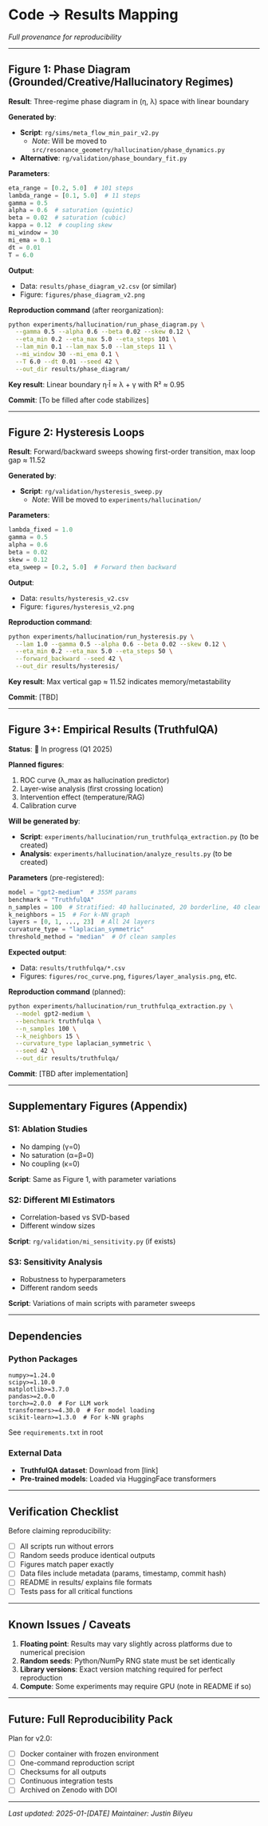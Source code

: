 # Code → Results Mapping

*Full provenance for reproducibility*

---

## Figure 1: Phase Diagram (Grounded/Creative/Hallucinatory Regimes)

**Result**: Three-regime phase diagram in (η, λ) space with linear boundary

**Generated by**:
- **Script**: `rg/sims/meta_flow_min_pair_v2.py` 
  - *Note*: Will be moved to `src/resonance_geometry/hallucination/phase_dynamics.py`
- **Alternative**: `rg/validation/phase_boundary_fit.py`

**Parameters**:
```python
eta_range = [0.2, 5.0]  # 101 steps
lambda_range = [0.1, 5.0]  # 11 steps
gamma = 0.5
alpha = 0.6  # saturation (quintic)
beta = 0.02  # saturation (cubic)
kappa = 0.12  # coupling skew
mi_window = 30
mi_ema = 0.1
dt = 0.01
T = 6.0
```

**Output**:

- Data: `results/phase_diagram_v2.csv` (or similar)
- Figure: `figures/phase_diagram_v2.png`

**Reproduction command** (after reorganization):

```bash
python experiments/hallucination/run_phase_diagram.py \
  --gamma 0.5 --alpha 0.6 --beta 0.02 --skew 0.12 \
  --eta_min 0.2 --eta_max 5.0 --eta_steps 101 \
  --lam_min 0.1 --lam_max 5.0 --lam_steps 11 \
  --mi_window 30 --mi_ema 0.1 \
  --T 6.0 --dt 0.01 --seed 42 \
  --out_dir results/phase_diagram/
```

**Key result**: Linear boundary η·Ī ≈ λ + γ with R² ≈ 0.95

**Commit**: [To be filled after code stabilizes]

-----

## Figure 2: Hysteresis Loops

**Result**: Forward/backward sweeps showing first-order transition, max loop gap ≈ 11.52

**Generated by**:

- **Script**: `rg/validation/hysteresis_sweep.py`
  - *Note*: Will be moved to `experiments/hallucination/`

**Parameters**:

```python
lambda_fixed = 1.0
gamma = 0.5
alpha = 0.6
beta = 0.02
skew = 0.12
eta_sweep = [0.2, 5.0]  # Forward then backward
```

**Output**:

- Data: `results/hysteresis_v2.csv`
- Figure: `figures/hysteresis_v2.png`

**Reproduction command**:

```bash
python experiments/hallucination/run_hysteresis.py \
  --lam 1.0 --gamma 0.5 --alpha 0.6 --beta 0.02 --skew 0.12 \
  --eta_min 0.2 --eta_max 5.0 --eta_steps 50 \
  --forward_backward --seed 42 \
  --out_dir results/hysteresis/
```

**Key result**: Max vertical gap ≈ 11.52 indicates memory/metastability

**Commit**: [TBD]

-----

## Figure 3+: Empirical Results (TruthfulQA)

**Status**: 🔄 In progress (Q1 2025)

**Planned figures**:

1. ROC curve (λ_max as hallucination predictor)
1. Layer-wise analysis (first crossing location)
1. Intervention effect (temperature/RAG)
1. Calibration curve

**Will be generated by**:

- **Script**: `experiments/hallucination/run_truthfulqa_extraction.py` (to be created)
- **Analysis**: `experiments/hallucination/analyze_results.py` (to be created)

**Parameters** (pre-registered):

```python
model = "gpt2-medium"  # 355M params
benchmark = "TruthfulQA"
n_samples = 100  # Stratified: 40 hallucinated, 20 borderline, 40 clean
k_neighbors = 15  # For k-NN graph
layers = [0, 1, ..., 23]  # All 24 layers
curvature_type = "laplacian_symmetric"
threshold_method = "median"  # Of clean samples
```

**Expected output**:

- Data: `results/truthfulqa/*.csv`
- Figures: `figures/roc_curve.png`, `figures/layer_analysis.png`, etc.

**Reproduction command** (planned):

```bash
python experiments/hallucination/run_truthfulqa_extraction.py \
  --model gpt2-medium \
  --benchmark truthfulqa \
  --n_samples 100 \
  --k_neighbors 15 \
  --curvature_type laplacian_symmetric \
  --seed 42 \
  --out_dir results/truthfulqa/
```

**Commit**: [TBD after implementation]

-----

## Supplementary Figures (Appendix)

### S1: Ablation Studies

- No damping (γ=0)
- No saturation (α=β=0)
- No coupling (κ=0)

**Script**: Same as Figure 1, with parameter variations

### S2: Different MI Estimators

- Correlation-based vs SVD-based
- Different window sizes

**Script**: `rg/validation/mi_sensitivity.py` (if exists)

### S3: Sensitivity Analysis

- Robustness to hyperparameters
- Different random seeds

**Script**: Variations of main scripts with parameter sweeps

-----

## Dependencies

### Python Packages

```
numpy>=1.24.0
scipy>=1.10.0
matplotlib>=3.7.0
pandas>=2.0.0
torch>=2.0.0  # For LLM work
transformers>=4.30.0  # For model loading
scikit-learn>=1.3.0  # For k-NN graphs
```

See `requirements.txt` in root

### External Data

- **TruthfulQA dataset**: Download from [link]
- **Pre-trained models**: Loaded via HuggingFace transformers

-----

## Verification Checklist

Before claiming reproducibility:

- [ ] All scripts run without errors
- [ ] Random seeds produce identical outputs
- [ ] Figures match paper exactly
- [ ] Data files include metadata (params, timestamp, commit hash)
- [ ] README in results/ explains file formats
- [ ] Tests pass for all critical functions

-----

## Known Issues / Caveats

1. **Floating point**: Results may vary slightly across platforms due to numerical precision
1. **Random seeds**: Python/NumPy RNG state must be set identically
1. **Library versions**: Exact version matching required for perfect reproduction
1. **Compute**: Some experiments may require GPU (note in README if so)

-----

## Future: Full Reproducibility Pack

Plan for v2.0:

- [ ] Docker container with frozen environment
- [ ] One-command reproduction script
- [ ] Checksums for all outputs
- [ ] Continuous integration tests
- [ ] Archived on Zenodo with DOI

-----

*Last updated: 2025-01-[DATE]*
*Maintainer: Justin Bilyeu*

